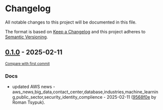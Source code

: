 # Changelog

All notable changes to this project will be documented in this file.

The format is based on [Keep a Changelog](http://keepachangelog.com/en/1.0.0/)
and this project adheres to [Semantic Versioning](http://semver.org/spec/v2.0.0.html).

<!-- insertion marker -->
## [0.1.0](https://github.com/tsypuk/aws-news/releases/tag/ver-2025-02-110.1.0) - 2025-02-11

<small>[Compare with first commit](https://github.com/tsypuk/aws-news/compare/1b3e1d4cc13b35025cd3d1eb4f216640ae00f310...ver-2025-02-11)</small>

### Docs

- updated AWS news - aws_news,big_data,contact_center,database,industries,machine_learning,public_sector,security_identity_complience - 2025-02-11 ([9568f0e](https://github.com/tsypuk/aws-news/commit/9568f0ede987504ad7fd448500c881aa717f039d) by Roman Tsypuk).

